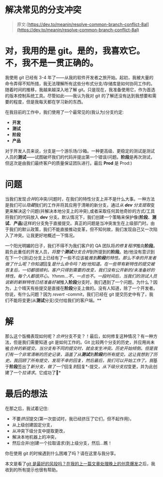 # 解决常见的分支冲突

> 原文:[https://dev.to/meanin/resolve-common-branch-conflict-8al](https://dev.to/meanin/resolve-common-branch-conflict-8al)

# 对，我用的是 git。是的，我喜欢它。不，我不是一贯正确的。

我使用 git 已经有 3-4 年了——从我的软件开发者之旅开始。起初，我被大量的命令弄得不知所措，我无法理解所有这些分布式分支/存储库是如何协同工作的。随着时间的推移，我越来越深入地了解 git。只是现在，我准备使用它，作为首选的版本控制系统工具。尽管如此——我认为我对 git 的了解还没有达到我想要和需要的程度，但是我每天都在学习新的东西。

在我目前的工作中，我们使用了一个最常见的(我认为)分支约定:

*   **开发**
*   **测试**
*   **阶段**
*   **产品**

对于开发人员来说，分支是一个游乐场/沙箱。一种更高级、更稳定的测试是测试人员的**测试**——试图破坏我们的代码并提出第一个错误/问题。**阶段**是再次测试，但这次是由我们最终客户的质量保证团队进行。最后 **Prod** 是 Prod:)

# 问题

当我们发现*合并*的冲突/问题时，在我们的特性分支上并不是什么大事。一种方法是我们可以*隐藏*我们的工作并将其应用于清晰的新分支，通过*从 **dev** 分支提取*变更来解决这个问题(并解决本地分支上的冲突),或者采取任何其他奇妙的方式/工具将我们的代码放入 **dev** 分支。默认情况下，我们创建一个策略来保护像(**阶段**、**测试**、**产品**)这样的分支免于直接提交。真正的问题是当冲突发生在上级部门时。由于我们的默认政策，我们不能直接推动变革，但不知何故，我们发现自己又一次陷入了冲突。让我更好地概述一下情况。

一个阳光明媚的日子，我们不得不为我们客户的 QA 团队将*的修复程序*推向**阶段**。肩负此重任的开发人员，*将整个**测试**分支合并*到所提到的**阶段**。她/他没有意识到在下一个(测试)分支上已经有了一些不应该被*推到**阶段**的特性。那么不幸的开发者做了什么呢？你知道*回复*是什么命令吗？她/他知道。在一些带有新特性的提交被恢复后，一切都很顺利。客户只得到需要的改变，我们没有公开新的/未准备好的特性。每个人都很开心。Yhmm...不，一点也不。一段时间后，当我们的测试人员说新的新鲜特性已经准备好被*推入**阶段**分支时，我们遇到了一个问题。为什么？因为，上个晴天有些提交是直接在**阶段**分支上做的。没有人知道，除了一个开发者。你说，有什么问题？因为 *revert* -commit，我们已经在 git 提交历史中有了，我们不能将变更(从**测试**分支)交付给我们的客户端。**

# 解

那么这个饭桶表现如何呢？*合并*分支不变？！最后，如何修复这种情况？有一种方法，但是我们需要知道 git 是如何工作的。Git 比较两个分支的历史，并应用尚未被*合并的新提交。当分支有不同的提交时，就会发生冲突。历史开始倾倒。但是我们有一个非常清晰的历史记录，涵盖了从**测试**到**阶段**的所有提交。这让我想到了历史。我回顾了所有提交，发现不幸的回复，然后最后，我们可以开始工作了。我*基于**阶段**签出了*新分支，做了一个*回复*到*回复*-提交，*从下级分支拉*变更，并为此创建了一个*拉请求*。它成功了🙂*

# 最后的想法

在那之后，我试着记住:

*   不要*挤压*提交(第一次尝试时，我已经挤压了它们，但不起作用)，
*   从上级创建固定分支，
*   从冲突下级分支中提取更改，
*   解决本地机器上的冲突，
*   然后合并(创建一个拉取请求)到上级分支，然后…瞧！

你在使用 git 的时候遇到什么困难了吗？请在这里与我分享。

本文是看了[git 是最好的风投吗？在我的上一篇文章](https://dev.to/ben/is-git-the-be-all-and-end-all-of-version-control-4lp)[处理晚上的创意爆发](https://dev.to/meanin/how-to-deal-with-evenings-bursts-of-creativity-pc)之后，我收到的所有提示也很有帮助。
